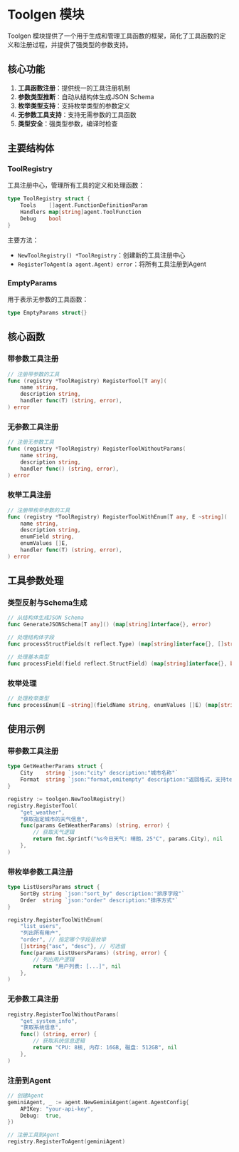 # Toolgen 模块

Toolgen 模块提供了一个用于生成和管理工具函数的框架，简化了工具函数的定义和注册过程，并提供了强类型的参数支持。

## 核心功能

1. **工具函数注册**：提供统一的工具注册机制
2. **参数类型推断**：自动从结构体生成JSON Schema
3. **枚举类型支持**：支持枚举类型的参数定义
4. **无参数工具支持**：支持无需参数的工具函数
5. **类型安全**：强类型参数，编译时检查

## 主要结构体

### ToolRegistry

工具注册中心，管理所有工具的定义和处理函数：

```go
type ToolRegistry struct {
    Tools    []agent.FunctionDefinitionParam
    Handlers map[string]agent.ToolFunction
    Debug    bool
}
```

主要方法：
- `NewToolRegistry() *ToolRegistry`：创建新的工具注册中心
- `RegisterToAgent(a agent.Agent) error`：将所有工具注册到Agent

### EmptyParams

用于表示无参数的工具函数：

```go
type EmptyParams struct{}
```

## 核心函数

### 带参数工具注册

```go
// 注册带参数的工具
func (registry *ToolRegistry) RegisterTool[T any](
    name string,
    description string,
    handler func(T) (string, error),
) error
```

### 无参数工具注册

```go
// 注册无参数工具
func (registry *ToolRegistry) RegisterToolWithoutParams(
    name string,
    description string,
    handler func() (string, error),
) error
```

### 枚举工具注册

```go
// 注册带枚举参数的工具
func (registry *ToolRegistry) RegisterToolWithEnum[T any, E ~string](
    name string,
    description string,
    enumField string,
    enumValues []E,
    handler func(T) (string, error),
) error
```

## 工具参数处理

### 类型反射与Schema生成

```go
// 从结构体生成JSON Schema
func GenerateJSONSchema[T any]() (map[string]interface{}, error)

// 处理结构体字段
func processStructFields(t reflect.Type) (map[string]interface{}, []string, error)

// 处理基本类型
func processField(field reflect.StructField) (map[string]interface{}, bool, error)
```

### 枚举处理

```go
// 处理枚举类型
func processEnum[E ~string](fieldName string, enumValues []E) (map[string]interface{}, error)
```

## 使用示例

### 带参数工具注册

```go
type GetWeatherParams struct {
    City    string `json:"city" description:"城市名称"`
    Format  string `json:"format,omitempty" description:"返回格式，支持text或json"`
}

registry := toolgen.NewToolRegistry()
registry.RegisterTool(
    "get_weather",
    "获取指定城市的天气信息",
    func(params GetWeatherParams) (string, error) {
        // 获取天气逻辑
        return fmt.Sprintf("%s今日天气: 晴朗，25°C", params.City), nil
    },
)
```

### 带枚举参数工具注册

```go
type ListUsersParams struct {
    SortBy string `json:"sort_by" description:"排序字段"`
    Order  string `json:"order" description:"排序方式"`
}

registry.RegisterToolWithEnum(
    "list_users",
    "列出所有用户",
    "order", // 指定哪个字段是枚举
    []string{"asc", "desc"}, // 可选值
    func(params ListUsersParams) (string, error) {
        // 列出用户逻辑
        return "用户列表: [...]", nil
    },
)
```

### 无参数工具注册

```go
registry.RegisterToolWithoutParams(
    "get_system_info",
    "获取系统信息",
    func() (string, error) {
        // 获取系统信息逻辑
        return "CPU: 8核, 内存: 16GB, 磁盘: 512GB", nil
    },
)
```

### 注册到Agent

```go
// 创建Agent
geminiAgent, _ := agent.NewGeminiAgent(agent.AgentConfig{
    APIKey: "your-api-key",
    Debug:  true,
})

// 注册工具到Agent
registry.RegisterToAgent(geminiAgent)
``` 